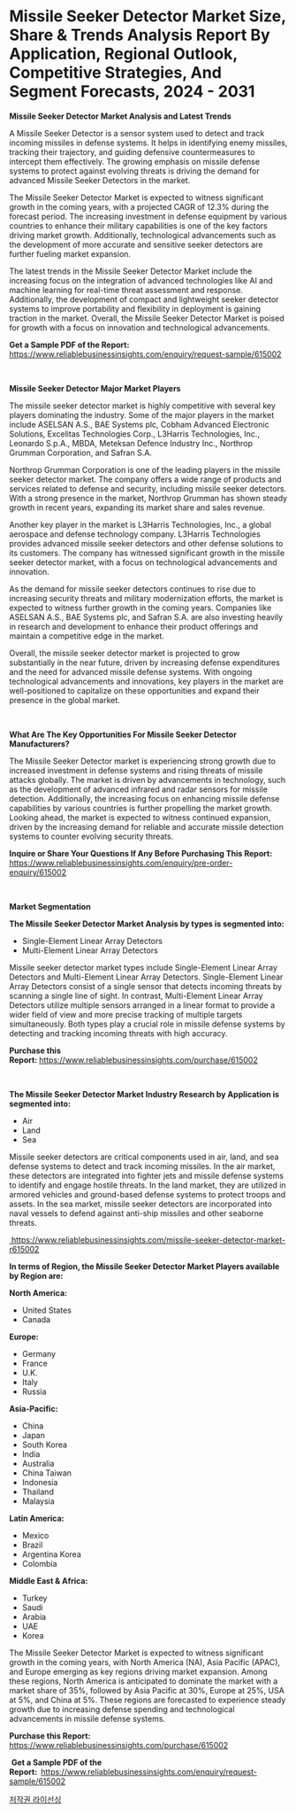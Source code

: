 <p><h1>Missile Seeker Detector Market Size, Share & Trends Analysis Report By Application, Regional Outlook, Competitive Strategies, And Segment Forecasts, 2024 - 2031</h1></p><p><strong>Missile Seeker Detector Market Analysis and Latest Trends</strong></p>
<p><p>A Missile Seeker Detector is a sensor system used to detect and track incoming missiles in defense systems. It helps in identifying enemy missiles, tracking their trajectory, and guiding defensive countermeasures to intercept them effectively. The growing emphasis on missile defense systems to protect against evolving threats is driving the demand for advanced Missile Seeker Detectors in the market.</p><p>The Missile Seeker Detector Market is expected to witness significant growth in the coming years, with a projected CAGR of 12.3% during the forecast period. The increasing investment in defense equipment by various countries to enhance their military capabilities is one of the key factors driving market growth. Additionally, technological advancements such as the development of more accurate and sensitive seeker detectors are further fueling market expansion.</p><p>The latest trends in the Missile Seeker Detector Market include the increasing focus on the integration of advanced technologies like AI and machine learning for real-time threat assessment and response. Additionally, the development of compact and lightweight seeker detector systems to improve portability and flexibility in deployment is gaining traction in the market. Overall, the Missile Seeker Detector Market is poised for growth with a focus on innovation and technological advancements.</p></p>
<p><strong>Get a Sample PDF of the Report:&nbsp;</strong> <a href="https://www.reliablebusinessinsights.com/enquiry/request-sample/615002">https://www.reliablebusinessinsights.com/enquiry/request-sample/615002</a></p>
<p>&nbsp;</p>
<p><strong>Missile Seeker Detector Major Market Players</strong></p>
<p><p>The missile seeker detector market is highly competitive with several key players dominating the industry. Some of the major players in the market include ASELSAN A.S., BAE Systems plc, Cobham Advanced Electronic Solutions, Excelitas Technologies Corp., L3Harris Technologies, Inc., Leonardo S.p.A., MBDA, Meteksan Defence Industry Inc., Northrop Grumman Corporation, and Safran S.A.</p><p>Northrop Grumman Corporation is one of the leading players in the missile seeker detector market. The company offers a wide range of products and services related to defense and security, including missile seeker detectors. With a strong presence in the market, Northrop Grumman has shown steady growth in recent years, expanding its market share and sales revenue.</p><p>Another key player in the market is L3Harris Technologies, Inc., a global aerospace and defense technology company. L3Harris Technologies provides advanced missile seeker detectors and other defense solutions to its customers. The company has witnessed significant growth in the missile seeker detector market, with a focus on technological advancements and innovation.</p><p>As the demand for missile seeker detectors continues to rise due to increasing security threats and military modernization efforts, the market is expected to witness further growth in the coming years. Companies like ASELSAN A.S., BAE Systems plc, and Safran S.A. are also investing heavily in research and development to enhance their product offerings and maintain a competitive edge in the market.</p><p>Overall, the missile seeker detector market is projected to grow substantially in the near future, driven by increasing defense expenditures and the need for advanced missile defense systems. With ongoing technological advancements and innovations, key players in the market are well-positioned to capitalize on these opportunities and expand their presence in the global market.</p></p>
<p>&nbsp;</p>
<p><strong>What Are The Key Opportunities For Missile Seeker Detector Manufacturers?</strong></p>
<p><p>The Missile Seeker Detector market is experiencing strong growth due to increased investment in defense systems and rising threats of missile attacks globally. The market is driven by advancements in technology, such as the development of advanced infrared and radar sensors for missile detection. Additionally, the increasing focus on enhancing missile defense capabilities by various countries is further propelling the market growth. Looking ahead, the market is expected to witness continued expansion, driven by the increasing demand for reliable and accurate missile detection systems to counter evolving security threats.</p></p>
<p><strong>Inquire or Share Your Questions If Any Before Purchasing This Report:</strong> <a href="https://www.reliablebusinessinsights.com/enquiry/pre-order-enquiry/615002">https://www.reliablebusinessinsights.com/enquiry/pre-order-enquiry/615002</a></p>
<p>&nbsp;</p>
<p><strong>Market Segmentation</strong></p>
<p><strong>The Missile Seeker Detector Market Analysis by types is segmented into:</strong></p>
<p><ul><li>Single-Element Linear Array Detectors</li><li>Multi-Element Linear Array Detectors</li></ul></p>
<p><p>Missile seeker detector market types include Single-Element Linear Array Detectors and Multi-Element Linear Array Detectors. Single-Element Linear Array Detectors consist of a single sensor that detects incoming threats by scanning a single line of sight. In contrast, Multi-Element Linear Array Detectors utilize multiple sensors arranged in a linear format to provide a wider field of view and more precise tracking of multiple targets simultaneously. Both types play a crucial role in missile defense systems by detecting and tracking incoming threats with high accuracy.</p></p>
<p><strong>Purchase this Report:&nbsp;</strong><a href="https://www.reliablebusinessinsights.com/purchase/615002">https://www.reliablebusinessinsights.com/purchase/615002</a></p>
<p>&nbsp;</p>
<p><strong>The Missile Seeker Detector Market Industry Research by Application is segmented into:</strong></p>
<p><ul><li>Air</li><li>Land</li><li>Sea</li></ul></p>
<p><p>Missile seeker detectors are critical components used in air, land, and sea defense systems to detect and track incoming missiles. In the air market, these detectors are integrated into fighter jets and missile defense systems to identify and engage hostile threats. In the land market, they are utilized in armored vehicles and ground-based defense systems to protect troops and assets. In the sea market, missile seeker detectors are incorporated into naval vessels to defend against anti-ship missiles and other seaborne threats.</p></p>
<p><a href="https://www.reliablebusinessinsights.com/missile-seeker-detector-market-r615002">&nbsp;https://www.reliablebusinessinsights.com/missile-seeker-detector-market-r615002</a></p>
<p><strong>In terms of Region, the Missile Seeker Detector Market Players available by Region are:</strong></p>
<p>
    <p> <strong> North America: </strong>
        <ul>
            <li>United States</li>
            <li>Canada</li>
        </ul>
        </p> 
    <p> <strong> Europe: </strong>
        <ul>
            <li>Germany</li>
            <li>France</li>
            <li>U.K.</li>
            <li>Italy</li>
            <li>Russia</li>
        </ul>
        </p> 
    <p> <strong> Asia-Pacific: </strong>
        <ul>
            <li>China</li>
            <li>Japan</li>
            <li>South Korea</li>
            <li>India</li>
            <li>Australia</li>
            <li>China Taiwan</li>
            <li>Indonesia</li>
            <li>Thailand</li>
            <li>Malaysia</li>
        </ul>
        </p> 
    <p> <strong> Latin America: </strong>
        <ul>
            <li>Mexico</li>
            <li>Brazil</li>
            <li>Argentina Korea</li>
            <li>Colombia</li>
        </ul>
        </p> 
    <p> <strong> Middle East & Africa: </strong>
        <ul>
            <li>Turkey</li>
            <li>Saudi</li>
            <li>Arabia</li>
            <li>UAE</li>
            <li>Korea</li>
        </ul>
    </p>
    </p>
<p><p>The Missile Seeker Detector Market is expected to witness significant growth in the coming years, with North America (NA), Asia Pacific (APAC), and Europe emerging as key regions driving market expansion. Among these regions, North America is anticipated to dominate the market with a market share of 35%, followed by Asia Pacific at 30%, Europe at 25%, USA at 5%, and China at 5%. These regions are forecasted to experience steady growth due to increasing defense spending and technological advancements in missile defense systems.</p></p>
<p><strong>Purchase this Report: </strong><a href="https://www.reliablebusinessinsights.com/purchase/615002">https://www.reliablebusinessinsights.com/purchase/615002</a></p>
<p>&nbsp;<strong>Get a Sample PDF of the Report:&nbsp;&nbsp;</strong><a href="https://www.reliablebusinessinsights.com/enquiry/request-sample/615002">https://www.reliablebusinessinsights.com/enquiry/request-sample/615002</a></p>
<p><strong></strong></p>
<p><p><a href="https://github.com/nhaiquang84/Market-Research-Report-List-1/blob/main/1675798182434.md">저작권 라이선싱</a></p></p>